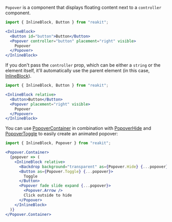 `Popover` is a component that displays floating content next to a `controller` component.

```jsx
import { InlineBlock, Button } from "reakit";

<InlineBlock>
  <Button id="button">Button</Button>
  <Popover controller="button" placement="right" visible>
    Popover
  </Popover>
</InlineBlock>
```

If you don't pass the `controller` prop, which can be either a `string` or the element itself, it'll automatically use the parent element (in this case, [InlineBlock](/components/primitives/inlineblock)).

```jsx
import { InlineBlock, Button } from "reakit";

<InlineBlock relative>
  <Button>Button</Button>
  <Popover placement="right" visible>
    Popover
  </Popover>
</InlineBlock>
```

You can use [PopoverContainer](/components/popover/popovercontainer) in combination with [PopoverHide](/components/popover/popoverhide) and [PopoverToggle](/components/popover/popovertoggle) to easily create an animated popover:

```jsx
import { InlineBlock, Popover } from "reakit";

<Popover.Container>
  {popover => (
    <InlineBlock relative>
      <Backdrop background="transparent" as={Popover.Hide} {...popover} />
      <Button as={Popover.Toggle} {...popover}>
        Toggle
      </Button>
      <Popover fade slide expand {...popover}>
        <Popover.Arrow />
        Click outside to hide
      </Popover>
    </InlineBlock>
  )}
</Popover.Container>
```
